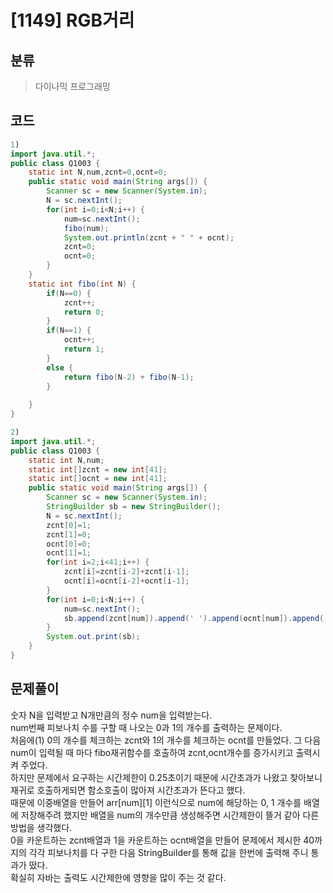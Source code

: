 # [1149] RGB거리

## 분류
> 다이나믹 프로그래밍

## 코드
```java
1)
import java.util.*;
public class Q1003 {
	static int N,num,zcnt=0,ocnt=0;
	public static void main(String args[]) {
		Scanner sc = new Scanner(System.in);
		N = sc.nextInt();
		for(int i=0;i<N;i++) {
			num=sc.nextInt();
			fibo(num);
			System.out.println(zcnt + " " + ocnt);
			zcnt=0;
			ocnt=0;
		}
	}
	static int fibo(int N) {
		if(N==0) {
			zcnt++;
			return 0;
		}
		if(N==1) {
			ocnt++;
			return 1;
		}
		else {
			return fibo(N-2) + fibo(N-1);
		}
		
	}
}

2)
import java.util.*;
public class Q1003 {
	static int N,num;
	static int[]zcnt = new int[41];
	static int[]ocnt = new int[41];
	public static void main(String args[]) {
		Scanner sc = new Scanner(System.in);
		StringBuilder sb = new StringBuilder();
		N = sc.nextInt();
		zcnt[0]=1;
		zcnt[1]=0;
		ocnt[0]=0;
		ocnt[1]=1;
		for(int i=2;i<41;i++) {
			zcnt[i]=zcnt[i-2]+zcnt[i-1];
			ocnt[i]=ocnt[i-2]+ocnt[i-1];
		}
		for(int i=0;i<N;i++) {
			num=sc.nextInt();
			sb.append(zcnt[num]).append(' ').append(ocnt[num]).append('\n');
		}
		System.out.print(sb);
	}
}

```

## 문제풀이

숫자 N을 입력받고 N개만큼의 정수 num을 입력받는다.<br>
num번째 피보나치 수를 구할 때 나오는 0과 1의 개수를 출력하는 문제이다.<br>
처음에(1) 0의 개수를 체크하는 zcnt와 1의 개수를 체크하는 ocnt를 만들었다. 그 다음 num이 입력될 때 마다 fibo재귀함수를 호출하여 zcnt,ocnt개수를 증가시키고 출력시켜 주었다.<br>
하지만 문제에서 요구하는 시간제한이 0.25초이기 때문에 시간초과가 나왔고 찾아보니 재귀로 호출하게되면 함소호출이 많아져 시간초과가 뜬다고 했다.<br>
때문에 이중배열을 만들어 arr[num][1] 이런식으로 num에 해당하는 0, 1 개수를 배열에 저장해주려 했지만 배열을 num의 개수만큼 생성해주면 시간제한이 뜰거 같아 다른 방법을 생각했다.<br>
0을 카운트하는 zcnt배열과 1을 카운트하는 ocnt배열을 만들어 문제에서 제시한 40까지의 각각 피보나치를 다 구한 다음 StringBuilder를 통해 값을 한번에 출력해 주니 통과가 떴다.<br>
확실히 자바는 출력도 시간제한에 영향을 많이 주는 것 같다.
